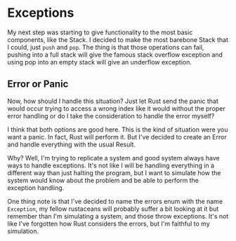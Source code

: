 # Exceptions

My next step was starting to give functionality to the most basic components, like the Stack.
I decided to make the most barebone Stack that I could, just `push` and `pop`.
The thing is that those operations can fail, pushing into a full stack will give the famous stack overflow exception
and using pop into an empty stack will give an underflow exception.

## Error or Panic

Now, how should I handle this situation? Just let Rust send the panic that would occur trying to access a wrong index like it would without the proper error handling or do I take the consideration to handle the error myself?

I think that both options are good here. This is the kind of situation were you want a panic.
In fact, Rust will perform it. But I've decided to create an Error and handle everything with the usual Result.

Why? Well, I'm trying to replicate a system and good system always have ways to handle exceptions.
It's not like I will be handling everything in a different way than just halting the program, but I want to simulate how the system would know about the problem and be able to perform the exception handling.

One thing note is that I've decided to name the errors enum with the name `Exception`, my fellow rustaceans will probably
suffer a bit looking at it but remember than I'm simulating a system, and those throw exceptions.
It's not like I've forgotten how Rust considers the errors, but I'm faithful to my simulation.
